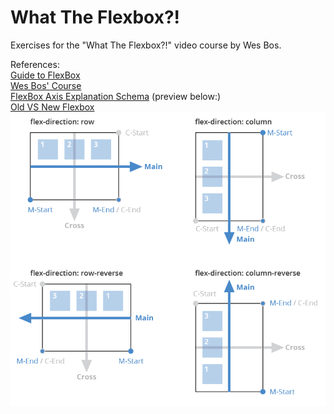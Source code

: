 # What The Flexbox?!

Exercises for the "What The Flexbox?!" video course by Wes Bos.

References:<br>
[Guide to FlexBox](https://css-tricks.com/snippets/css/a-guide-to-flexbox/)<br>
[Wes Bos' Course](http://flexbox.io)<br>
[FlexBox Axis Explanation Schema](https://bootstrapcreative.com/wp-bc/wp-content/uploads/2017/11/Screen-Shot-2017-11-07-at-11.27.06-PM.png?e1a0e3&e1a0e3) (preview below:)<br>
[Old VS New Flexbox](https://css-tricks.com/old-flexbox-and-new-flexbox/)
<br>
![](schema.png)
